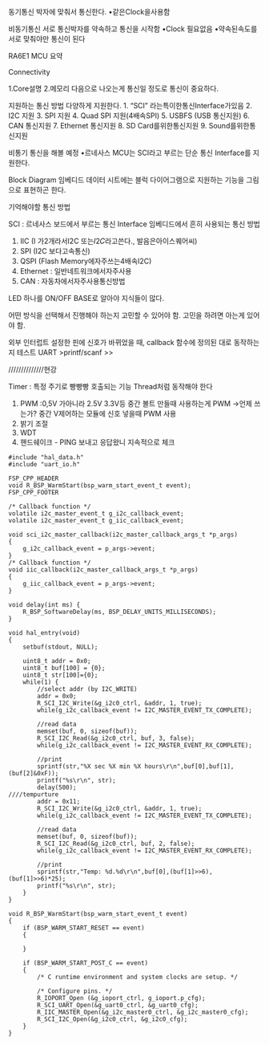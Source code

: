 동기통신
  박자에 맞춰서 통신한다.
    •같은Clock을사용함

 
비동기통신
  서로 통신박자를 약속하고 통신을 시작함
    •Clock 필요없음
    •약속된속도를 서로 맞춰야만 통신이 된다



RA6E1 MCU 요약

Connectivity

  1.Core설명 
  2.메모리
    다음으로 나오는게 통신일 정도로 통신이 중요하다.


지원하는 통신 방법
  다양하게 지원한다.
    1. “SCI” 라는특이한통신Interface가있음
    2. I2C 지원
    3. SPI 지원
    4. Quad SPI  지원(4배속SPI)
    5. USBFS (USB 통신지원)
    6. CAN 통신지원
    7. Ethernet 통신지원
    8. SD Card를위한통신지원
    9. Sound를위한통신지원


비통기 통신을 해볼 예정
 •르네사스 MCU는 SCI라고 부르는 단순 통신 Interface를 지원한다.


Block Diagram
  임베디드 데이터 시트에는 블럭 다이어그램으로 지원하는 기능을 그림으로 표현하곤 한다.

기억해야할 통신 방법

SCI : 르네사스 보드에서 부르는 통신 Interface
 임베디드에서 흔히 사용되는 통신 방법
 1. IIC (I 가2개라서I2C 또는𝐼2𝐶라고쓴다., 발음은아이스퀘어씨)
 2. SPI (I2C 보다고속통신)
 3. QSPI (Flash Memory에자주쓰는4배속I2C)
 4. Ethernet : 일반네트워크에서자주사용
 5. CAN : 자동차에서자주사용통신방법


LED 하나를 ON/OFF
BASE로 알아야 지식들이 많다.

어떤 방식을 선택해서 진행해야 하는지 고민할 수 있어야 함.
고민을 하려면 아는게 있어야 함.


외부 인터럽트 설정한 핀에 신호가 바뀌었을 때, callback 함수에 정의된 대로 동작하는지 테스트
UART >printf/scanf >> 


//////////////현강

Timer : 
  특정 주기로 빵빵빵 호출되는 기능
  Thread처럼 동작해야 한다
  1. PWM :0,5V 가아니라 2.5V 3.3V등 중간 볼트 만들때 사용하는게 PWM
  ->언제 쓰는가? 중간 V제어하는 모듈에 신호 넣을때 PWM 사용
  2. 밝기 조절
  3. WDT
  4. 핸드쉐이크
    - PING 보내고 응답왔니 지속적으로 체크


```
#include "hal_data.h"
#include "uart_io.h"

FSP_CPP_HEADER
void R_BSP_WarmStart(bsp_warm_start_event_t event);
FSP_CPP_FOOTER

/* Callback function */
volatile i2c_master_event_t g_i2c_callback_event;
volatile i2c_master_event_t g_iic_callback_event;

void sci_i2c_master_callback(i2c_master_callback_args_t *p_args)
{
    g_i2c_callback_event = p_args->event;
}
/* Callback function */
void iic_callback(i2c_master_callback_args_t *p_args)
{
    g_iic_callback_event = p_args->event;
}

void delay(int ms) {
    R_BSP_SoftwareDelay(ms, BSP_DELAY_UNITS_MILLISECONDS);
}

void hal_entry(void)
{
    setbuf(stdout, NULL);

    uint8_t addr = 0x0;
    uint8_t buf[100] = {0};
    uint8_t str[100]={0};
    while(1) {
        //select addr (by I2C_WRITE)
        addr = 0x0;
        R_SCI_I2C_Write(&g_i2c0_ctrl, &addr, 1, true);
        while(g_i2c_callback_event != I2C_MASTER_EVENT_TX_COMPLETE);

        //read data
        memset(buf, 0, sizeof(buf));
        R_SCI_I2C_Read(&g_i2c0_ctrl, buf, 3, false);
        while(g_i2c_callback_event != I2C_MASTER_EVENT_RX_COMPLETE);

        //print
        sprintf(str,"%X sec %X min %X hours\r\n",buf[0],buf[1],(buf[2]&0xF));
        printf("%s\r\n", str);
        delay(500);
////tempurture
        addr = 0x11;
        R_SCI_I2C_Write(&g_i2c0_ctrl, &addr, 1, true);
        while(g_i2c_callback_event != I2C_MASTER_EVENT_TX_COMPLETE);

        //read data
        memset(buf, 0, sizeof(buf));
        R_SCI_I2C_Read(&g_i2c0_ctrl, buf, 2, false);
        while(g_i2c_callback_event != I2C_MASTER_EVENT_RX_COMPLETE);

        //print
        sprintf(str,"Temp: %d.%d\r\n",buf[0],(buf[1]>>6),(buf[1]>>6)*25);
        printf("%s\r\n", str);
    }
}

void R_BSP_WarmStart(bsp_warm_start_event_t event)
{
    if (BSP_WARM_START_RESET == event)
    {

    }

    if (BSP_WARM_START_POST_C == event)
    {
        /* C runtime environment and system clocks are setup. */

        /* Configure pins. */
        R_IOPORT_Open (&g_ioport_ctrl, g_ioport.p_cfg);
        R_SCI_UART_Open(&g_uart0_ctrl, &g_uart0_cfg);
        R_IIC_MASTER_Open(&g_i2c_master0_ctrl, &g_i2c_master0_cfg);
        R_SCI_I2C_Open(&g_i2c0_ctrl, &g_i2c0_cfg);
    }
}

```
